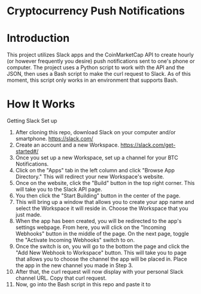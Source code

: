 # Cryptocurrency Push Notifications

# Introduction
This project utilizes Slack apps and the CoinMarketCap API to create hourly (or however frequently you desire) push notifications sent to one's phone or computer. The project uses a Python script to work with the API and the JSON, then uses a Bash script to make the curl request to Slack. As of this moment, this script only works in an environment that supports Bash.

# How It Works
Getting Slack Set up
1. After cloning this repo, download Slack on your computer and/or smartphone. https://slack.com/
2. Create an account and a new Workspace. https://slack.com/get-started#/
3. Once you set up a new Workspace, set up a channel for your BTC Notifications. 
4. Click on the "Apps" tab in the left column and click "Browse App Directory." This will redirect your new Workspace's website.
5. Once on the website, click the "Build" button in the top right corner. This will take you to the Slack API page.
6. You then click the "Start Building" button in the center of the page.
7. This will bring up a window that allows you to create your app name and select the Workspace it will reside in. Choose the Workspace that you just made.
8. When the app has been created, you will be redirected to the app's settings webpage. From here, you will click on the "Incoming Webhooks" button in the middle of the page. On the next page, toggle the "Activate Incoming Webhooks" switch to on. 
9. Once the switch is on, you will go to the bottom the page and click the "Add New Webhook to Workspace" button. This will take you to page that allows you to choose the channel the app will be placed in. Place the app in the new channel you made in Step 3.
10. After that, the curl request will now display with your personal Slack channel URL. Copy that curl request.
11. Now, go into the Bash script in this repo and paste it to 

